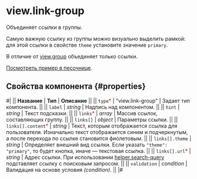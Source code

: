 # view.link-group

Объединяет ссылки в группы.

Самую важную ссылку из группы можно визуально выделить рамкой: для этой ссылки в свойстве `theme` установите значение `primary`.

В отличие от [view.group](view.group.md) объединяет только ссылки.

[Посмотреть пример в песочнице](https://ya.cc/t/YoOueC4dHZHJh).

## Свойства компонента {#properties}

#|
|| **Название** | **Тип** | **Описание** ||
|| `type`<span style="color: red">\*</span> | "view.link-group" | Задает тип компонента. ||
|| `label` | _string_ | Надпись над компонентом. ||
|| `hint` | _string_ | Текст подсказки. ||
|| `links`<span style="color: red">\*</span> | _array_ | Массив ссылок, составляющих группу. ||
|| `links[]` | _object_ | Параметры ссылки. ||
|| `links[].content`<span style="color: red">\*</span> | _string_ | Текст, которым отображается ссылка для пользователя. Изначально текст отображается синим и подчеркнутым, а после перехода по ссылке становится фиолетовым. ||
|| `links[].theme` | _string_ | Определяет внешний вид ссылки. Если указать `"theme": "primary"`, то будет кнопка, иначе — текстовая ссылка. ||
|| `links[].url`<span style="color: red">\*</span> | _string_ | Адрес ссылки. При использовании [helper.search-query](helper.search-query.md) подставляет ссылку с поисковым запросом. ||
|| `validation` | _condition_ | Валидация на основе условия _(condition)_. ||
|#
